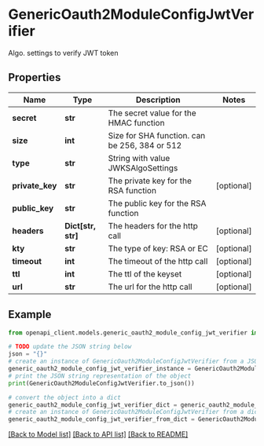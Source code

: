 # GenericOauth2ModuleConfigJwtVerifier

Algo. settings to verify JWT token

## Properties

Name | Type | Description | Notes
------------ | ------------- | ------------- | -------------
**secret** | **str** | The secret value for the HMAC function | 
**size** | **int** | Size for SHA function. can be 256, 384 or 512 | 
**type** | **str** | String with value JWKSAlgoSettings | 
**private_key** | **str** | The private key for the RSA function | [optional] 
**public_key** | **str** | The public key for the RSA function | 
**headers** | **Dict[str, str]** | The headers for the http call | [optional] 
**kty** | **str** | The type of key: RSA or EC | [optional] 
**timeout** | **int** | The timeout of the http call | [optional] 
**ttl** | **int** | The ttl of the keyset | [optional] 
**url** | **str** | The url for the http call | [optional] 

## Example

```python
from openapi_client.models.generic_oauth2_module_config_jwt_verifier import GenericOauth2ModuleConfigJwtVerifier

# TODO update the JSON string below
json = "{}"
# create an instance of GenericOauth2ModuleConfigJwtVerifier from a JSON string
generic_oauth2_module_config_jwt_verifier_instance = GenericOauth2ModuleConfigJwtVerifier.from_json(json)
# print the JSON string representation of the object
print(GenericOauth2ModuleConfigJwtVerifier.to_json())

# convert the object into a dict
generic_oauth2_module_config_jwt_verifier_dict = generic_oauth2_module_config_jwt_verifier_instance.to_dict()
# create an instance of GenericOauth2ModuleConfigJwtVerifier from a dict
generic_oauth2_module_config_jwt_verifier_from_dict = GenericOauth2ModuleConfigJwtVerifier.from_dict(generic_oauth2_module_config_jwt_verifier_dict)
```
[[Back to Model list]](../README.md#documentation-for-models) [[Back to API list]](../README.md#documentation-for-api-endpoints) [[Back to README]](../README.md)


